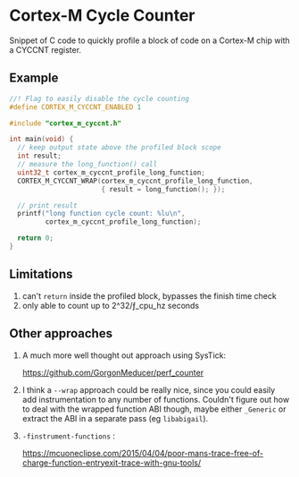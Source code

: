 # Cortex-M Cycle Counter

Snippet of C code to quickly profile a block of code on a Cortex-M chip with a
CYCCNT register.

## Example

```c
//! Flag to easily disable the cycle counting
#define CORTEX_M_CYCCNT_ENABLED 1

#include "cortex_m_cyccnt.h"

int main(void) {
  // keep output state above the profiled block scope
  int result;
  // measure the long_function() call
  uint32_t cortex_m_cyccnt_profile_long_function;
  CORTEX_M_CYCCNT_WRAP(cortex_m_cyccnt_profile_long_function,
                       { result = long_function(); });

  // print result
  printf("long function cycle count: %lu\n",
         cortex_m_cyccnt_profile_long_function);

  return 0;
}
```

## Limitations

1. can't `return` inside the profiled block, bypasses the finish time check
2. only able to count up to 2^32/ƒ_cpu_hz seconds

## Other approaches

1. A much more well thought out approach using SysTick:

   https://github.com/GorgonMeducer/perf_counter

2. I think a `--wrap` approach could be really nice, since you could easily add
   instrumentation to any number of functions. Couldn't figure out how to deal with
   the wrapped function ABI though, maybe either `_Generic` or extract the ABI in a
   separate pass (eg `libabigail`).

3. `-finstrument-functions` :

   https://mcuoneclipse.com/2015/04/04/poor-mans-trace-free-of-charge-function-entryexit-trace-with-gnu-tools/
